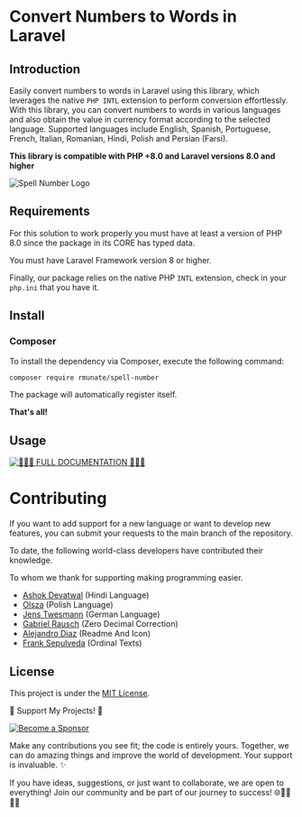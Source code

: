 # Convert Numbers to Words in Laravel

## Introduction

Easily convert numbers to words in Laravel using this library, which leverages the native `PHP INTL` extension to perform conversion effortlessly. With this library, you can convert numbers to words in various languages and also obtain the value in currency format according to the selected language. Supported languages include English, Spanish, Portuguese, French, Italian, Romanian, Hindi, Polish and Persian (Farsi).

**This library is compatible with PHP +8.0 and Laravel versions 8.0 and higher**

![Spell Number Logo](https://github.com/alejandrodiazpinilla/SpellNumber/assets/51100789/e51cf045-26d0-44e0-a873-3034deaea046)

## Requirements

For this solution to work properly you must have at least a version of PHP 8.0 since the package in its CORE has typed data.

You must have Laravel Framework version 8 or higher.

Finally, our package relies on the native PHP `INTL` extension, check in your `php.ini` that you have it.

## Install

### Composer

To install the dependency via Composer, execute the following command:

``` bash
composer require rmunate/spell-number
```

The package will automatically register itself.

**That's all!**

## Usage

[![📖📖📖 **FULL DOCUMENTATION** 📖📖📖](https://img.shields.io/badge/FULL%20DOCUMENTATION-Visit%20Here-blue?style=for-the-badge)](https://rmunate.github.io/SpellNumber/)

# Contributing 

If you want to add support for a new language or want to develop new features, you can submit your requests to the main branch of the repository.

To date, the following world-class developers have contributed their knowledge.

To whom we thank for supporting making programming easier.

- [Ashok Devatwal](https://github.com/ashokdevatwal) (Hindi Language)
- [Olsza](https://github.com/olsza) (Polish Language)
- [Jens Twesmann](https://github.com/jetwes) (German Language)
- [Gabriel Rausch](https://github.com/gdsrmygdsrjr) (Zero Decimal Correction)
- [Alejandro Diaz](https://github.com/alejandrodiazpinilla) (Readme And Icon)
- [Frank Sepulveda](https://github.com/socieboy) (Ordinal Texts)

## License
This project is under the [MIT License](https://choosealicense.com/licenses/mit/).

🌟 Support My Projects! 🚀

[![Become a Sponsor](https://img.shields.io/badge/-Become%20a%20Sponsor-blue?style=for-the-badge&logo=github)](https://github.com/sponsors/rmunate)

Make any contributions you see fit; the code is entirely yours. Together, we can do amazing things and improve the world of development. Your support is invaluable. ✨

If you have ideas, suggestions, or just want to collaborate, we are open to everything! Join our community and be part of our journey to success! 🌐👩‍💻👨‍💻